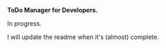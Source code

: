**ToDo Manager for Developers.**

In progress.

I will update the readme when it's (almost) complete.